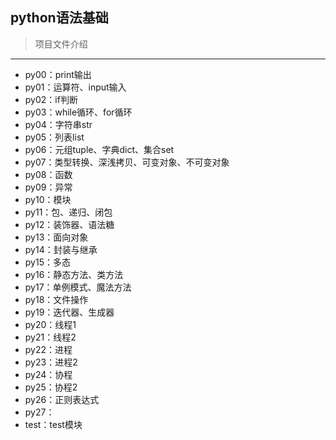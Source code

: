 ## python语法基础

> 项目文件介绍

*****

+ py00：print输出
+ py01：运算符、input输入
+ py02：if判断
+ py03：while循环、for循环
+ py04：字符串str
+ py05：列表list
+ py06：元组tuple、字典dict、集合set
+ py07：类型转换、深浅拷贝、可变对象、不可变对象
+ py08：函数
+ py09：异常
+ py10：模块
+ py11：包、递归、闭包
+ py12：装饰器、语法糖
+ py13：面向对象
+ py14：封装与继承
+ py15：多态
+ py16：静态方法、类方法
+ py17：单例模式、魔法方法
+ py18：文件操作
+ py19：迭代器、生成器
+ py20：线程1
+ py21：线程2
+ py22：进程
+ py23：进程2
+ py24：协程
+ py25：协程2
+ py26：正则表达式
+ py27：
+ test：test模块